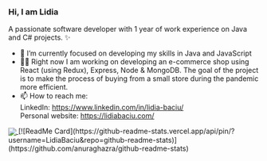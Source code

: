 ### Hi, I am Lidia

A passionate software developer with 1 year of work experience on Java and C# projects. ✨

- 🌱 I’m currently focused on developing my skills in Java and JavaScript 
- 🐱‍💻 Right now I am working on developing an e-commerce shop using React (using Redux), Express, Node & MongoDB. The goal of the project is to make the process of buying from a small store during the pandemic more efficient.
- 📫 How to reach me: <br>
  LinkedIn: https://www.linkedin.com/in/lidia-baciu/ <br>
  Personal website: https://lidiabaciu.com/ 
  
<a href="https://lidiabaciu.com/">
  <img align="center" src="https://github-readme-stats.vercel.app/api/top-langs/?username=LidiaBaciu&layout=compact" />
</a>
[![ReadMe Card](https://github-readme-stats.vercel.app/api/pin/?username=LidiaBaciu&repo=github-readme-stats)](https://github.com/anuraghazra/github-readme-stats)
